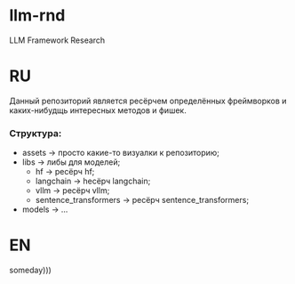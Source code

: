 # llm-rnd
LLM Framework Research
# RU
Данный репозиторий является ресёрчем определённых фреймворков и каких-нибудщь интересных методов и фишек.
### Структура:
* assets -> просто какие-то визуалки к репозиторию;
* libs -> либы для моделей;
    * hf -> ресёрч hf;
    * langchain -> hесёрч langchain;
    * vllm -> ресёрч vllm;
    * sentence_transformers -> ресёрч sentence_transformers;
* models -> ...
# EN 
someday)))